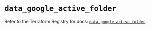# `data_google_active_folder`

Refer to the Terraform Registry for docs: [`data_google_active_folder`](https://registry.terraform.io/providers/hashicorp/google/6.14.1/docs/data-sources/active_folder).
